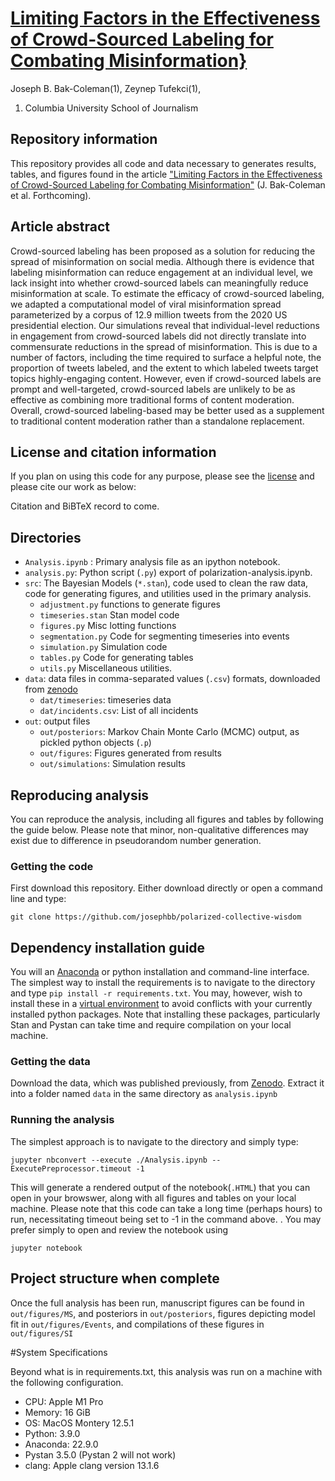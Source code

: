 # [Limiting Factors in the Effectiveness of Crowd-Sourced Labeling for Combating Misinformation}](https://github.com/josephbb/CommunityNotesSim)
Joseph B. Bak-Coleman(1), Zeynep Tufekci(1),
1. Columbia University School of Journalism 



## Repository information
This repository provides all code and data necessary to generates results, tables, and figures found in the article ["Limiting Factors in the Effectiveness of Crowd-Sourced Labeling for Combating Misinformation"](https://github.com/josephbb/CommunityNotesSim) (J. Bak-Coleman et al. Forthcoming).

## Article abstract
Crowd-sourced labeling has been proposed as a solution for reducing the spread of misinformation on social media. Although there is evidence that labeling misinformation can reduce engagement at an individual level, we lack insight into whether crowd-sourced labels can meaningfully reduce misinformation at scale. To estimate the efficacy of crowd-sourced labeling, we adapted a computational model of viral misinformation spread parameterized by a corpus of 12.9 million tweets from the 2020 US presidential election. Our simulations reveal that individual-level reductions in engagement from crowd-sourced labels did not directly translate into commensurate reductions in the spread of misinformation. This is due to a number of factors, including the time required to surface a helpful note, the proportion of tweets labeled, and the extent to which labeled tweets target topics highly-engaging content. However, even if crowd-sourced labels are prompt and well-targeted, crowd-sourced labels are unlikely to be as effective as combining more traditional forms of content moderation. Overall, crowd-sourced labeling-based may be better used as a supplement to traditional content moderation rather than a standalone replacement. 

## License and citation information
If you plan on using this code for any purpose, please see the [license](LICENSE.txt) and please cite our work as below:

Citation and BiBTeX record to come.

## Directories
- ``Analysis.ipynb`` : Primary analysis file as an ipython notebook.
- ``analysis.py``: Python script (``.py``) export of polarization-analysis.ipynb.
- ``src``: The Bayesian Models (``*.stan``), code used to clean the raw data, code for generating figures, and utilities used in the primary analysis.  
    - ``adjustment.py`` functions to generate figures
    - ``timeseries.stan`` Stan model code
    - ``figures.py`` Misc lotting functions
    - ``segmentation.py`` Code for segmenting timeseries into events
    - ``simulation.py`` Simulation code
    - ``tables.py`` Code for generating tables
    - ``utils.py`` Miscellaneous utilities.
- ``data``: data files in comma-separated values (``.csv``) formats, downloaded from [zenodo](https://zenodo.org/record/6480218)
    - ``dat/timeseries``: timeseries data 
    - ``dat/incidents.csv``: List of all incidents
- ``out``: output files
    - ``out/posteriors``: Markov Chain Monte Carlo (MCMC) output, as pickled python objects (``.p``)
    - ``out/figures``: Figures generated from results
    - ``out/simulations``: Simulation results

## Reproducing analysis

You can reproduce the analysis, including all figures and tables by following the guide below. Please note that minor, non-qualitative differences may exist due to difference in pseudorandom number generation.

### Getting the code
First download this repository. Either download directly or open a command line and type:

    git clone https://github.com/josephbb/polarized-collective-wisdom

## Dependency installation guide
You will an [Anaconda](https://docs.anaconda.com/anaconda/install/index.html) or python installation and command-line interface. The simplest way to install the requirements is to navigate to the directory and type ``pip install -r requirements.txt``. You may, however, wish to install these in a [virtual environment](https://conda.io/projects/conda/en/latest/user-guide/tasks/manage-environments.html) to avoid conflicts with your currently installed python packages. Note that installing these packages, particularly Stan and Pystan can take time and require compilation on your local machine.

### Getting the data
Download the data, which was published previously, from [Zenodo](https://zenodo.org/record/6480218). Extract it into a folder named ``data`` in the same directory as ``analysis.ipynb``
### Running the analysis

The simplest approach is to navigate to the directory and simply type:

    jupyter nbconvert --execute ./Analysis.ipynb --ExecutePreprocessor.timeout -1
    
This will generate a rendered output of the notebook(``.HTML``) that you can open in your browswer, along with all figures and tables on your local machine. Please note that this code can take a long time (perhaps hours) to run, necessitating  timeout being set to -1 in the command above.  . You may prefer simply to open and review the notebook using

    jupyter notebook


## Project structure when complete

Once the full analysis has been run, manuscript figures can be found in ``out/figures/MS``, and posteriors in ``out/posteriors``, figures depicting model fit in ``out/figures/Events``, and compilations of these figures in ``out/figures/SI`` 

#System Specifications

Beyond what is in requirements.txt, this analysis was run on a machine with the following configuration.

- CPU: Apple M1 Pro
- Memory: 16 GiB
- OS: MacOS Montery 12.5.1
- Python: 3.9.0
- Anaconda: 22.9.0
- Pystan 3.5.0 (Pystan 2 will not work)
- clang: Apple clang version 13.1.6
